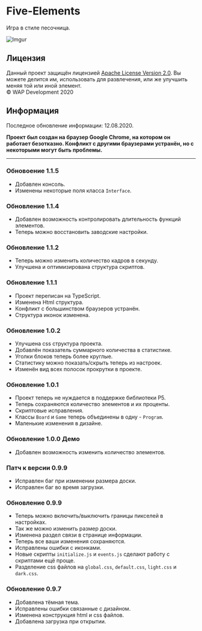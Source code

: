 # Five-Elements  
Игра в стиле песочница.  

![Imgur](https://i.imgur.com/t4QBCUW.png)  

## Лицензия  
Данный проект защищён лицензией [Apache License Version 2.0](https://www.apache.org/licenses/LICENSE-2.0.txt). Вы можете делится им, использовать для развлечения, или же улучшить меняя той или иной элемент.  
© WAP Development 2020  

## Информация  
Последное обновление информации: 12.08.2020.  

**Проект был создан на браузер Google Chrome, на котором он работает безотказно. Конфликт с другими браузерами устранён, но с некоторыми могут быть проблемы.**  

- - -

### Обновоение 1.1.5  
- Добавлен консоль.  
- Изменены некоторые поля класса `Interface`.  

### Обновление 1.1.4  
- Добавлен возможность контролировать длительность функций элементов.  
- Теперь можно восстановить заводские настройки.  

### Обновление 1.1.2  
- Теперь можно изменить количество кадров в секунду.  
- Улучшена и оптимизирована структура скриптов.  

### Обновление 1.1.1  
- Проект переписан на TypeScript.  
- Изменена Html структура.  
- Конфликт с большинством браузеров устранён.  
- Структура иконок изменена.  

### Обновление 1.0.2  
- Улучшена css структура проекта.  
- Добавлён показатель суммарного количества в статистике.  
- Уголки блоков теперь более круглые.  
- Статистику можно показать/скрыть теперь из настроек.  
- Изменён вид всех полосок прокрутки в проекте.  

### Обновление 1.0.1  
- Проект теперь не нуждается в поддержке библиотеки P5.  
- Теперь сохраняются количество элементов и их проценты.  
- Скриптовые исправления.  
- Классы `Board` и `Game` теперь объединены в одну - `Program`.  
- Маленькие изменения в дизайне.  

### Обновление 1.0.0 Демо  
- Добавлен возможность изменить количество элементов.  

### Патч к версии 0.9.9  
- Исправлен баг при изменении размера доски.  
- Исправлен баг во время загрузки.  

### Обновление 0.9.9  
- Теперь можно включить/выключить границы пикселей в настройках.  
- Так же можно изменить размер доски.  
- Изменена раздел связи в странице информации.  
- Теперь все ваши изменения сохраняются.  
- Исправлены ошибки с иконками.  
- Новые скрипты `initialize.js` и `events.js` сделают работу с скриптами ещё проще.  
- Разделение css файлов на `global.css`, `default.css`, `light.css` и `dark.css`.  

### Обновление 0.9.7  
- Добавлена тёмная тема.  
- Исправлены ошибки связанные с дизайном.  
- Изменена конструкция html и css файлов.  
- Добавлена загрузка при открытии.  
